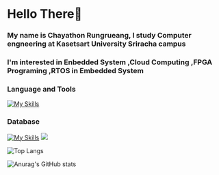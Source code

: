 # Hello There👋

### My name is Chayathon Rungrueang, I study Computer engneering at Kasetsart University Sriracha campus
### I'm interested in **Enbedded System** ,**Cloud Computing** ,**FPGA Programing** ,**RTOS in Embedded System**

### **Language and Tools**
[![My Skills](https://skillicons.dev/icons?i=c,cpp,js,html,css,docker,kubernetes,postman,arduino,linux,azure)](https://skillicons.dev)
### **Database**
[![My Skills](https://skillicons.dev/icons?i=mongodb,mysql)](https://skillicons.dev)
![](https://komarev.com/ghpvc/?username=ThirdChyr&color=black)

![Top Langs](https://github-readme-stats.vercel.app/api/top-langs/?username=ThirdChyr&layout=compact)


![Anurag's GitHub stats](https://github-readme-stats.vercel.app/api?username=ThirdChyr&show_icons=true&bg_color=FFFFFFF)

